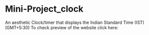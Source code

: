 # Mini-Project_clock
An aesthetic Clock/timer that displays the Indian Standard Time (IST)(GMT+5:30) 
To check preview of the website click here: 
